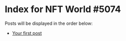 # Index for NFT World #5074
Posts will be displayed in the order below:

- [Your first post](./001-first.md)

